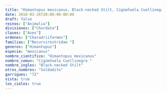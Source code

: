 ```yaml
---
title: "Himantopus mexicanus, Black-necked Stilt, Cigüeñuela Cuellinegro "
date: 2018-03-26T20:00:00-00:00
draft: false
reinos: ["Animalia"]
divisiones: ["Chordata"]
clases: ["Aves"]
ordenes: ["Charadriiformes"]
familias: ["Recurvirostridae "]
generos: ["Himantopus"]
especie: "mexicanus"
nombre_cientifico: "Himantopus mexicanus"
nombre_comun: "Cigüeñuela Cuellinegro "
nombre_ingles: "Black-necked Stilt"
otros_nombres: "Soldadito"
garrigues: "72"
vista: true
los_cielos: true
---
```


